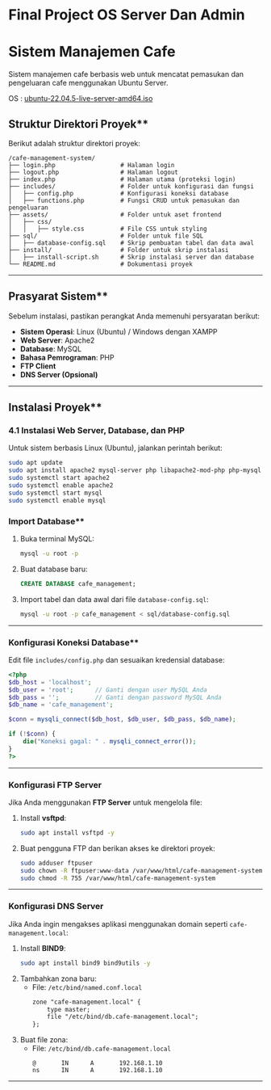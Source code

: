 # Final Project OS Server Dan Admin

# Sistem Manajemen Cafe
Sistem manajemen cafe berbasis web untuk mencatat pemasukan dan pengeluaran cafe menggunakan Ubuntu Server.

OS : [ubuntu-22.04.5-live-server-amd64.iso](https://releases.ubuntu.com/jammy/ubuntu-22.04.5-live-server-amd64.iso)

## Struktur Direktori Proyek**

Berikut adalah struktur direktori proyek:

```
/cafe-management-system/
├── login.php                  # Halaman login
├── logout.php                 # Halaman logout
├── index.php                  # Halaman utama (proteksi login)
├── includes/                  # Folder untuk konfigurasi dan fungsi
│   ├── config.php             # Konfigurasi koneksi database
│   ├── functions.php          # Fungsi CRUD untuk pemasukan dan pengeluaran
├── assets/                    # Folder untuk aset frontend
│   ├── css/
│   │   ├── style.css          # File CSS untuk styling
├── sql/                       # Folder untuk file SQL
│   ├── database-config.sql    # Skrip pembuatan tabel dan data awal
├── install/                   # Folder untuk skrip instalasi
│   ├── install-script.sh      # Skrip instalasi server dan database
└── README.md                  # Dokumentasi proyek
```

---

## Prasyarat Sistem**

Sebelum instalasi, pastikan perangkat Anda memenuhi persyaratan berikut:

- **Sistem Operasi**: Linux (Ubuntu) / Windows dengan XAMPP
- **Web Server**: Apache2
- **Database**: MySQL
- **Bahasa Pemrograman**: PHP
- **FTP Client**
- **DNS Server (Opsional)**

---

## Instalasi Proyek**

### **4.1 Instalasi Web Server, Database, dan PHP**
Untuk sistem berbasis Linux (Ubuntu), jalankan perintah berikut:

```bash
sudo apt update
sudo apt install apache2 mysql-server php libapache2-mod-php php-mysql -y
sudo systemctl start apache2
sudo systemctl enable apache2
sudo systemctl start mysql
sudo systemctl enable mysql
```

### Import Database**
1. Buka terminal MySQL:
   ```bash
   mysql -u root -p
   ```
2. Buat database baru:
   ```sql
   CREATE DATABASE cafe_management;
   ```
3. Import tabel dan data awal dari file `database-config.sql`:
   ```bash
   mysql -u root -p cafe_management < sql/database-config.sql
   ```

---

### Konfigurasi Koneksi Database**
Edit file `includes/config.php` dan sesuaikan kredensial database:

```php
<?php
$db_host = 'localhost';
$db_user = 'root';      // Ganti dengan user MySQL Anda
$db_pass = '';          // Ganti dengan password MySQL Anda
$db_name = 'cafe_management';

$conn = mysqli_connect($db_host, $db_user, $db_pass, $db_name);

if (!$conn) {
    die("Koneksi gagal: " . mysqli_connect_error());
}
?>
```

---

### Konfigurasi FTP Server 
Jika Anda menggunakan **FTP Server** untuk mengelola file:

1. Install **vsftpd**:
   ```bash
   sudo apt install vsftpd -y
   ```
2. Buat pengguna FTP dan berikan akses ke direktori proyek:
   ```bash
   sudo adduser ftpuser
   sudo chown -R ftpuser:www-data /var/www/html/cafe-management-system
   sudo chmod -R 755 /var/www/html/cafe-management-system
   ```

---

### Konfigurasi DNS Server 
Jika Anda ingin mengakses aplikasi menggunakan domain seperti `cafe-management.local`:

1. Install **BIND9**:
   ```bash
   sudo apt install bind9 bind9utils -y
   ```
2. Tambahkan zona baru:
   - File: `/etc/bind/named.conf.local`
     ```apache
     zone "cafe-management.local" {
         type master;
         file "/etc/bind/db.cafe-management.local";
     };
     ```
3. Buat file zona:
   - File: `/etc/bind/db.cafe-management.local`
     ```
     @       IN      A       192.168.1.10
     ns      IN      A       192.168.1.10
     ```

---
